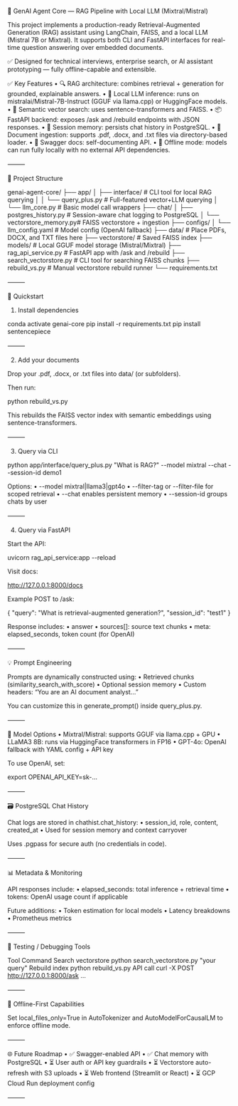 
🧠 GenAI Agent Core — RAG Pipeline with Local LLM (Mixtral/Mistral)

This project implements a production-ready Retrieval-Augmented Generation (RAG) assistant using LangChain, FAISS, and a local LLM (Mistral 7B or Mixtral). It supports both CLI and FastAPI interfaces for real-time question answering over embedded documents.

✅ Designed for technical interviews, enterprise search, or AI assistant prototyping — fully offline-capable and extensible.


✅ Key Features
	•	🔍 RAG architecture: combines retrieval + generation for grounded, explainable answers.
	•	🤖 Local LLM inference: runs on mistralai/Mistral-7B-Instruct (GGUF via llama.cpp) or HuggingFace models.
	•	🧠 Semantic vector search: uses sentence-transformers and FAISS.
	•	📦 FastAPI backend: exposes /ask and /rebuild endpoints with JSON responses.
	•	🧰 Session memory: persists chat history in PostgreSQL.
	•	📁 Document ingestion: supports .pdf, .docx, and .txt files via directory-based loader.
	•	🧪 Swagger docs: self-documenting API.
	•	🔐 Offline mode: models can run fully locally with no external API dependencies.

⸻

📁 Project Structure

genai-agent-core/
├── app/
│   ├── interface/           # CLI tool for local RAG querying
│   │   └── query_plus.py    # Full-featured vector+LLM querying
│   └── llm_core.py          # Basic model call wrappers
├── chat/
│   ├── postgres_history.py  # Session-aware chat logging to PostgreSQL
│   └── vectorstore_memory.py# FAISS vectorstore + ingestion
├── configs/
│   └── llm_config.yaml      # Model config (OpenAI fallback)
├── data/                    # Place PDFs, DOCX, and TXT files here
├── vectorstore/             # Saved FAISS index
├── models/                  # Local GGUF model storage (Mistral/Mixtral)
├── rag_api_service.py       # FastAPI app with /ask and /rebuild
├── search_vectorstore.py    # CLI tool for searching FAISS chunks
├── rebuild_vs.py            # Manual vectorstore rebuild runner
└── requirements.txt


⸻

🚀 Quickstart

1. Install dependencies

conda activate genai-core
pip install -r requirements.txt
pip install sentencepiece


⸻

2. Add your documents

Drop your .pdf, .docx, or .txt files into data/ (or subfolders).

Then run:

python rebuild_vs.py

This rebuilds the FAISS vector index with semantic embeddings using sentence-transformers.

⸻

3. Query via CLI

python app/interface/query_plus.py "What is RAG?" --model mixtral --chat --session-id demo1

Options:
	•	--model mixtral|llama3|gpt4o
	•	--filter-tag or --filter-file for scoped retrieval
	•	--chat enables persistent memory
	•	--session-id groups chats by user

⸻

4. Query via FastAPI

Start the API:

uvicorn rag_api_service:app --reload

Visit docs:

http://127.0.0.1:8000/docs

Example POST to /ask:

{
  "query": "What is retrieval-augmented generation?",
  "session_id": "test1"
}

Response includes:
	•	answer
	•	sources[]: source text chunks
	•	meta: elapsed_seconds, token count (for OpenAI)

⸻

💡 Prompt Engineering

Prompts are dynamically constructed using:
	•	Retrieved chunks (similarity_search_with_score)
	•	Optional session memory
	•	Custom headers: “You are an AI document analyst…”

You can customize this in generate_prompt() inside query_plus.py.

⸻

🧠 Model Options
	•	Mixtral/Mistral: supports GGUF via llama.cpp + GPU
	•	LLaMA3 8B: runs via HuggingFace transformers in FP16
	•	GPT-4o: OpenAI fallback with YAML config + API key

To use OpenAI, set:

export OPENAI_API_KEY=sk-...


⸻

🗃️ PostgreSQL Chat History

Chat logs are stored in chathist.chat_history:
	•	session_id, role, content, created_at
	•	Used for session memory and context carryover

Uses .pgpass for secure auth (no credentials in code).

⸻

📊 Metadata & Monitoring

API responses include:
	•	elapsed_seconds: total inference + retrieval time
	•	tokens: OpenAI usage count if applicable

Future additions:
	•	Token estimation for local models
	•	Latency breakdowns
	•	Prometheus metrics

⸻

🧪 Testing / Debugging Tools

Tool	Command
Search vectorstore	python search_vectorstore.py "your query"
Rebuild index	python rebuild_vs.py
API call	curl -X POST http://127.0.0.1:8000/ask ...


⸻

🔐 Offline-First Capabilities

Set local_files_only=True in AutoTokenizer and AutoModelForCausalLM to enforce offline mode.

⸻

🌐 Future Roadmap
	•	✅ Swagger-enabled API
	•	✅ Chat memory with PostgreSQL
	•	⏳ User auth or API key guardrails
	•	⏳ Vectorstore auto-refresh with S3 uploads
	•	⏳ Web frontend (Streamlit or React)
	•	⏳ GCP Cloud Run deployment config

⸻